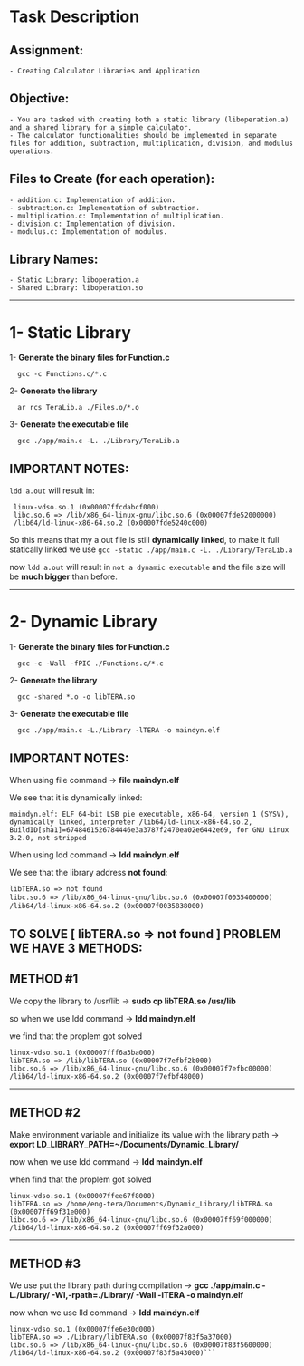# Task Description

## Assignment: 
	- Creating Calculator Libraries and Application

## Objective: 
	- You are tasked with creating both a static library (liboperation.a) and a shared library for a simple calculator.
	- The calculator functionalities should be implemented in separate files for addition, subtraction, multiplication, division, and modulus operations.
	
## Files to Create (for each operation):
	- addition.c: Implementation of addition.
	- subtraction.c: Implementation of subtraction.
	- multiplication.c: Implementation of multiplication.
	- division.c: Implementation of division.
	- modulus.c: Implementation of modulus.
## Library Names:
	- Static Library: liboperation.a
	- Shared Library: liboperation.so

---

# 1- Static Library

1- **Generate the binary files for Function.c**

	  gcc -c Functions.c/*.c

2- **Generate the library**

	  ar rcs TeraLib.a ./Files.o/*.o
	
3- **Generate the executable file**

	  gcc ./app/main.c -L. ./Library/TeraLib.a
	  

## IMPORTANT NOTES:

 ```ldd a.out``` will result in:

> 
```
 linux-vdso.so.1 (0x00007ffcdabcf000)
 libc.so.6 => /lib/x86_64-linux-gnu/libc.so.6 (0x00007fde52000000)
 /lib64/ld-linux-x86-64.so.2 (0x00007fde5240c000)
```

So this means that my a.out file is still **dynamically linked**, to make it full statically linked we use ```gcc -static ./app/main.c -L. ./Library/TeraLib.a ```

now ```ldd a.out``` will result in ```not a dynamic executable``` and the file size will be **much bigger** than before.

---

# 2- Dynamic Library

1- **Generate the binary files for Function.c**

	  gcc -c -Wall -fPIC ./Functions.c/*.c

2- **Generate the library**	

	  gcc -shared *.o -o libTERA.so

3- **Generate the executable file**

	  gcc ./app/main.c -L./Library -lTERA -o maindyn.elf


## IMPORTANT NOTES:

When using file command -> **file maindyn.elf** 

We see that it is dynamically linked:

```
maindyn.elf: ELF 64-bit LSB pie executable, x86-64, version 1 (SYSV), dynamically linked, interpreter /lib64/ld-linux-x86-64.so.2, BuildID[sha1]=6748461526784446e3a3787f2470ea02e6442e69, for GNU Linux 3.2.0, not stripped
```

When using ldd command -> **ldd maindyn.elf**

We see that the library address **not found**:
 
```linux-vdso.so.1 (0x00007fff30f8f000)
libTERA.so => not found
libc.so.6 => /lib/x86_64-linux-gnu/libc.so.6 (0x00007f0035400000)
/lib64/ld-linux-x86-64.so.2 (0x00007f0035838000)
```

## TO SOLVE [ libTERA.so => not found ] PROBLEM WE HAVE 3 METHODS:


## METHOD #1

We copy the library to /usr/lib -> **sudo cp libTERA.so /usr/lib**
 
so when we use ldd command -> **ldd maindyn.elf**
 
we find that the proplem got solved
       
```
linux-vdso.so.1 (0x00007fff6a3ba000)
libTERA.so => /lib/libTERA.so (0x00007f7efbf2b000)
libc.so.6 => /lib/x86_64-linux-gnu/libc.so.6 (0x00007f7efbc00000)
/lib64/ld-linux-x86-64.so.2 (0x00007f7efbf48000)
```

---

## METHOD #2

Make environment variable and initialize its value with the library path -> **export LD_LIBRARY_PATH=~/Documents/Dynamic_Library/**

now when we use ldd command -> **ldd maindyn.elf** 

when find that the proplem got solved

```
linux-vdso.so.1 (0x00007ffee67f8000)
libTERA.so => /home/eng-tera/Documents/Dynamic_Library/libTERA.so (0x00007ff69f31e000)
libc.so.6 => /lib/x86_64-linux-gnu/libc.so.6 (0x00007ff69f000000)
/lib64/ld-linux-x86-64.so.2 (0x00007ff69f32a000)
```
       
---
       
## METHOD #3

We use put the library path during compilation -> **gcc ./app/main.c -L./Library/ -Wl,-rpath=./Library/ -Wall -lTERA -o maindyn.elf**

now when we use lld command -> **ldd maindyn.elf** 
			       

```		       
linux-vdso.so.1 (0x00007ffe6e30d000)
libTERA.so => ./Library/libTERA.so (0x00007f83f5a37000)
libc.so.6 => /lib/x86_64-linux-gnu/libc.so.6 (0x00007f83f5600000)
/lib64/ld-linux-x86-64.so.2 (0x00007f83f5a43000)```
```



